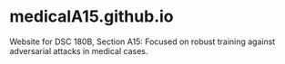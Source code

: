 # medicalA15.github.io
Website for DSC 180B, Section A15: Focused on robust training against adversarial attacks in medical cases.
